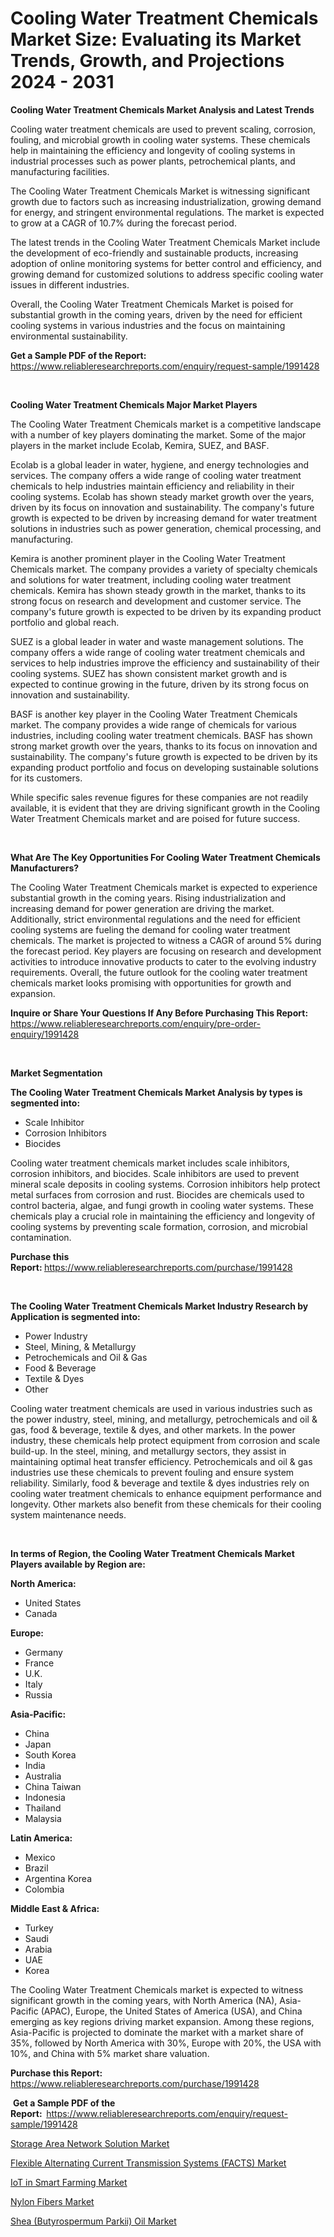 <p><h1>Cooling Water Treatment Chemicals Market Size: Evaluating its Market Trends, Growth, and Projections 2024 - 2031</h1></p><p><strong>Cooling Water Treatment Chemicals Market Analysis and Latest Trends</strong></p>
<p><p>Cooling water treatment chemicals are used to prevent scaling, corrosion, fouling, and microbial growth in cooling water systems. These chemicals help in maintaining the efficiency and longevity of cooling systems in industrial processes such as power plants, petrochemical plants, and manufacturing facilities.</p><p>The Cooling Water Treatment Chemicals Market is witnessing significant growth due to factors such as increasing industrialization, growing demand for energy, and stringent environmental regulations. The market is expected to grow at a CAGR of 10.7% during the forecast period.</p><p>The latest trends in the Cooling Water Treatment Chemicals Market include the development of eco-friendly and sustainable products, increasing adoption of online monitoring systems for better control and efficiency, and growing demand for customized solutions to address specific cooling water issues in different industries.</p><p>Overall, the Cooling Water Treatment Chemicals Market is poised for substantial growth in the coming years, driven by the need for efficient cooling systems in various industries and the focus on maintaining environmental sustainability.</p></p>
<p><strong>Get a Sample PDF of the Report:&nbsp;</strong> <a href="https://www.reliableresearchreports.com/enquiry/request-sample/1991428">https://www.reliableresearchreports.com/enquiry/request-sample/1991428</a></p>
<p>&nbsp;</p>
<p><strong>Cooling Water Treatment Chemicals Major Market Players</strong></p>
<p><p>The Cooling Water Treatment Chemicals market is a competitive landscape with a number of key players dominating the market. Some of the major players in the market include Ecolab, Kemira, SUEZ, and BASF.</p><p>Ecolab is a global leader in water, hygiene, and energy technologies and services. The company offers a wide range of cooling water treatment chemicals to help industries maintain efficiency and reliability in their cooling systems. Ecolab has shown steady market growth over the years, driven by its focus on innovation and sustainability. The company's future growth is expected to be driven by increasing demand for water treatment solutions in industries such as power generation, chemical processing, and manufacturing.</p><p>Kemira is another prominent player in the Cooling Water Treatment Chemicals market. The company provides a variety of specialty chemicals and solutions for water treatment, including cooling water treatment chemicals. Kemira has shown steady growth in the market, thanks to its strong focus on research and development and customer service. The company's future growth is expected to be driven by its expanding product portfolio and global reach.</p><p>SUEZ is a global leader in water and waste management solutions. The company offers a wide range of cooling water treatment chemicals and services to help industries improve the efficiency and sustainability of their cooling systems. SUEZ has shown consistent market growth and is expected to continue growing in the future, driven by its strong focus on innovation and sustainability.</p><p>BASF is another key player in the Cooling Water Treatment Chemicals market. The company provides a wide range of chemicals for various industries, including cooling water treatment chemicals. BASF has shown strong market growth over the years, thanks to its focus on innovation and sustainability. The company's future growth is expected to be driven by its expanding product portfolio and focus on developing sustainable solutions for its customers.</p><p>While specific sales revenue figures for these companies are not readily available, it is evident that they are driving significant growth in the Cooling Water Treatment Chemicals market and are poised for future success.</p></p>
<p>&nbsp;</p>
<p><strong>What Are The Key Opportunities For Cooling Water Treatment Chemicals Manufacturers?</strong></p>
<p><p>The Cooling Water Treatment Chemicals market is expected to experience substantial growth in the coming years. Rising industrialization and increasing demand for power generation are driving the market. Additionally, strict environmental regulations and the need for efficient cooling systems are fueling the demand for cooling water treatment chemicals. The market is projected to witness a CAGR of around 5% during the forecast period. Key players are focusing on research and development activities to introduce innovative products to cater to the evolving industry requirements. Overall, the future outlook for the cooling water treatment chemicals market looks promising with opportunities for growth and expansion.</p></p>
<p><strong>Inquire or Share Your Questions If Any Before Purchasing This Report:</strong> <a href="https://www.reliableresearchreports.com/enquiry/pre-order-enquiry/1991428">https://www.reliableresearchreports.com/enquiry/pre-order-enquiry/1991428</a></p>
<p>&nbsp;</p>
<p><strong>Market Segmentation</strong></p>
<p><strong>The Cooling Water Treatment Chemicals Market Analysis by types is segmented into:</strong></p>
<p><ul><li>Scale Inhibitor</li><li>Corrosion Inhibitors</li><li>Biocides</li></ul></p>
<p><p>Cooling water treatment chemicals market includes scale inhibitors, corrosion inhibitors, and biocides. Scale inhibitors are used to prevent mineral scale deposits in cooling systems. Corrosion inhibitors help protect metal surfaces from corrosion and rust. Biocides are chemicals used to control bacteria, algae, and fungi growth in cooling water systems. These chemicals play a crucial role in maintaining the efficiency and longevity of cooling systems by preventing scale formation, corrosion, and microbial contamination.</p></p>
<p><strong>Purchase this Report:&nbsp;</strong><a href="https://www.reliableresearchreports.com/purchase/1991428">https://www.reliableresearchreports.com/purchase/1991428</a></p>
<p>&nbsp;</p>
<p><strong>The Cooling Water Treatment Chemicals Market Industry Research by Application is segmented into:</strong></p>
<p><ul><li>Power Industry</li><li>Steel, Mining, & Metallurgy</li><li>Petrochemicals and Oil & Gas</li><li>Food & Beverage</li><li>Textile & Dyes</li><li>Other</li></ul></p>
<p><p>Cooling water treatment chemicals are used in various industries such as the power industry, steel, mining, and metallurgy, petrochemicals and oil & gas, food & beverage, textile & dyes, and other markets. In the power industry, these chemicals help protect equipment from corrosion and scale build-up. In the steel, mining, and metallurgy sectors, they assist in maintaining optimal heat transfer efficiency. Petrochemicals and oil & gas industries use these chemicals to prevent fouling and ensure system reliability. Similarly, food & beverage and textile & dyes industries rely on cooling water treatment chemicals to enhance equipment performance and longevity. Other markets also benefit from these chemicals for their cooling system maintenance needs.</p></p>
<p>&nbsp;</p>
<p><strong>In terms of Region, the Cooling Water Treatment Chemicals Market Players available by Region are:</strong></p>
<p>
    <p> <strong> North America: </strong>
        <ul>
            <li>United States</li>
            <li>Canada</li>
        </ul>
        </p> 
    <p> <strong> Europe: </strong>
        <ul>
            <li>Germany</li>
            <li>France</li>
            <li>U.K.</li>
            <li>Italy</li>
            <li>Russia</li>
        </ul>
        </p> 
    <p> <strong> Asia-Pacific: </strong>
        <ul>
            <li>China</li>
            <li>Japan</li>
            <li>South Korea</li>
            <li>India</li>
            <li>Australia</li>
            <li>China Taiwan</li>
            <li>Indonesia</li>
            <li>Thailand</li>
            <li>Malaysia</li>
        </ul>
        </p> 
    <p> <strong> Latin America: </strong>
        <ul>
            <li>Mexico</li>
            <li>Brazil</li>
            <li>Argentina Korea</li>
            <li>Colombia</li>
        </ul>
        </p> 
    <p> <strong> Middle East & Africa: </strong>
        <ul>
            <li>Turkey</li>
            <li>Saudi</li>
            <li>Arabia</li>
            <li>UAE</li>
            <li>Korea</li>
        </ul>
    </p>
    </p>
<p><p>The Cooling Water Treatment Chemicals market is expected to witness significant growth in the coming years, with North America (NA), Asia-Pacific (APAC), Europe, the United States of America (USA), and China emerging as key regions driving market expansion. Among these regions, Asia-Pacific is projected to dominate the market with a market share of 35%, followed by North America with 30%, Europe with 20%, the USA with 10%, and China with 5% market share valuation.</p></p>
<p><strong>Purchase this Report: </strong><a href="https://www.reliableresearchreports.com/purchase/1991428">https://www.reliableresearchreports.com/purchase/1991428</a></p>
<p>&nbsp;<strong>Get a Sample PDF of the Report:&nbsp;&nbsp;</strong><a href="https://www.reliableresearchreports.com/enquiry/request-sample/1991428">https://www.reliableresearchreports.com/enquiry/request-sample/1991428</a></p>
<p><strong></strong></p>
<p><p><a href="https://issuu.com/reportprime-2/docs/storage-area-network-solution-market-size-2030.ppt">Storage Area Network Solution Market</a></p><p><a href="https://view.publitas.com/reportprime-1/flexible-alternating-current-transmission-systems-facts-market-size-and-growth-market-segmentation-regional-and-country-breakdowns-and-market-trends-for-period-from-2024-2031/">Flexible Alternating Current Transmission Systems (FACTS) Market</a></p><p><a href="https://issuu.com/reportprime-2/docs/iot-in-smart-farming-market-size-2030.pptx">IoT in Smart Farming Market</a></p><p><a href="https://github.com/myacatherineblakecaczo9vcsw/Market-Research-Report-List-1/blob/main/nylon-fibers-market.md">Nylon Fibers Market</a></p><p><a href="https://flame-sidecar-702.notion.site/Shea-Butyrospermum-Parkii-Oil-Market-Size-Market-Trends-and-Growth-Outlook-forecasted-for-period-4d002ca6155349f993ec787c0cddcbd1">Shea (Butyrospermum Parkii) Oil Market</a></p></p>